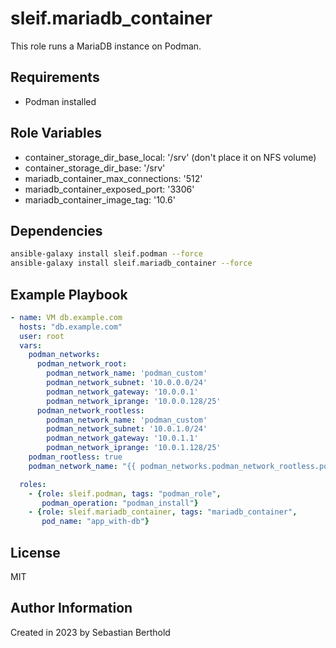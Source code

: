# sleif.mariadb_container

This role runs a MariaDB instance on Podman.

## Requirements

- Podman installed

## Role Variables

- container_storage_dir_base_local: '/srv' (don't place it on NFS volume)
- container_storage_dir_base: '/srv'
- mariadb_container_max_connections: '512'
- mariadb_container_exposed_port: '3306'
- mariadb_container_image_tag: '10.6'

## Dependencies

```sh
ansible-galaxy install sleif.podman --force
ansible-galaxy install sleif.mariadb_container --force
```

## Example Playbook

```yml
- name: VM db.example.com
  hosts: "db.example.com"
  user: root
  vars:
    podman_networks:
      podman_network_root:
        podman_network_name: 'podman_custom'
        podman_network_subnet: '10.0.0.0/24'
        podman_network_gateway: '10.0.0.1'
        podman_network_iprange: '10.0.0.128/25'
      podman_network_rootless:
        podman_network_name: 'podman_custom'
        podman_network_subnet: '10.0.1.0/24'
        podman_network_gateway: '10.0.1.1'
        podman_network_iprange: '10.0.1.128/25'
    podman_rootless: true
    podman_network_name: "{{ podman_networks.podman_network_rootless.podman_network_name }}"

  roles:
    - {role: sleif.podman, tags: "podman_role",
       podman_operation: "podman_install"}
    - {role: sleif.mariadb_container, tags: "mariadb_container",
       pod_name: "app_with-db"}
```

## License

MIT

## Author Information

Created in 2023 by Sebastian Berthold
